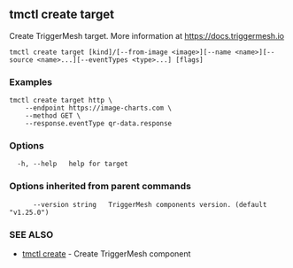 ## tmctl create target

Create TriggerMesh target. More information at https://docs.triggermesh.io

```
tmctl create target [kind]/[--from-image <image>][--name <name>][--source <name>...][--eventTypes <type>...] [flags]
```

### Examples

```
tmctl create target http \
	--endpoint https://image-charts.com \
	--method GET \
	--response.eventType qr-data.response
```

### Options

```
  -h, --help   help for target
```

### Options inherited from parent commands

```
      --version string   TriggerMesh components version. (default "v1.25.0")
```

### SEE ALSO

* [tmctl create](tmctl_create.md)	 - Create TriggerMesh component

